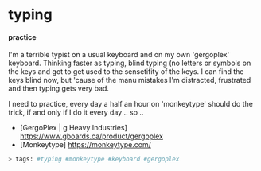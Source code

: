 # typing


#### practice


I'm a terrible typist on a usual keyboard and on my own 'gergoplex' keyboard.
Thinking faster as typing, blind typing (no letters or symbols on the keys and
got to get used to the sensetifity of the keys. I can find the keys blind now,
but 'cause of the manu mistakes I'm distracted, frustrated and then typing gets
very bad.

I need to practice, every day a half an hour on 'monkeytype' should do the
trick, if and only if I do it every day .. so ..


- [GergoPlex \| g Heavy Industries] <https://www.gboards.ca/product/gergoplex>
- [Monkeytype] <https://monkeytype.com/>


```sh
> tags: #typing #monkeytype #keyboard #gergoplex
```
